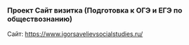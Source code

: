 ### Проект Сайт визитка (Подготовка к ОГЭ и ЕГЭ по обществознанию)
Сайт: https://www.igorsavelievsocialstudies.ru/  